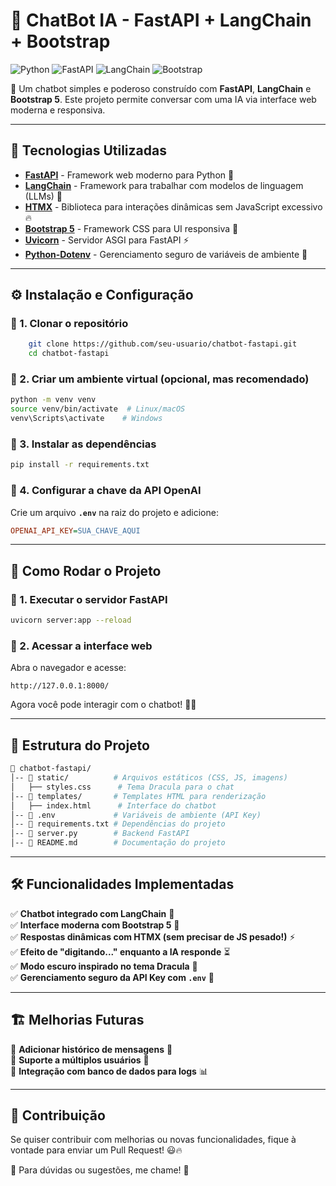 # 🤖 ChatBot IA - FastAPI + LangChain + Bootstrap

![Python](https://img.shields.io/badge/Python-3.10-blue?style=for-the-badge&logo=python)
![FastAPI](https://img.shields.io/badge/FastAPI-0.100.1-green?style=for-the-badge&logo=fastapi)
![LangChain](https://img.shields.io/badge/LangChain-0.1.0-yellow?style=for-the-badge)
![Bootstrap](https://img.shields.io/badge/Bootstrap-5.3-purple?style=for-the-badge&logo=bootstrap)

🚀 Um chatbot simples e poderoso construído com **FastAPI**, **LangChain** e **Bootstrap 5**. Este projeto permite conversar com uma IA via interface web moderna e responsiva.

---

## 📌 Tecnologias Utilizadas

- **[FastAPI](https://fastapi.tiangolo.com/)** - Framework web moderno para Python 🚀
- **[LangChain](https://www.langchain.com/)** - Framework para trabalhar com modelos de linguagem (LLMs) 🧠
- **[HTMX](https://htmx.org/)** - Biblioteca para interações dinâmicas sem JavaScript excessivo 🔥
- **[Bootstrap 5](https://getbootstrap.com/)** - Framework CSS para UI responsiva 🎨
- **[Uvicorn](https://www.uvicorn.org/)** - Servidor ASGI para FastAPI ⚡
- **[Python-Dotenv](https://pypi.org/project/python-dotenv/)** - Gerenciamento seguro de variáveis de ambiente 🔐

---

## ⚙️ Instalação e Configuração

### 🔹 1. Clonar o repositório
```bash
    git clone https://github.com/seu-usuario/chatbot-fastapi.git
    cd chatbot-fastapi
```

### 🔹 2. Criar um ambiente virtual (opcional, mas recomendado)
```bash
python -m venv venv
source venv/bin/activate  # Linux/macOS
venv\Scripts\activate    # Windows
```

### 🔹 3. Instalar as dependências
```bash
pip install -r requirements.txt
```

### 🔹 4. Configurar a chave da API OpenAI
Crie um arquivo **`.env`** na raiz do projeto e adicione:
```ini
OPENAI_API_KEY=SUA_CHAVE_AQUI
```

---

## 🚀 Como Rodar o Projeto

### 🔹 1. Executar o servidor FastAPI
```bash
uvicorn server:app --reload
```

### 🔹 2. Acessar a interface web
Abra o navegador e acesse:
```
http://127.0.0.1:8000/
```

Agora você pode interagir com o chatbot! 🤖💬

---

## 📄 Estrutura do Projeto
```bash
📂 chatbot-fastapi/
│-- 📂 static/          # Arquivos estáticos (CSS, JS, imagens)
│   ├── styles.css      # Tema Dracula para o chat
│-- 📂 templates/       # Templates HTML para renderização
│   ├── index.html      # Interface do chatbot
│-- 📜 .env             # Variáveis de ambiente (API Key)
│-- 📜 requirements.txt # Dependências do projeto
│-- 📜 server.py        # Backend FastAPI
│-- 📜 README.md        # Documentação do projeto
```

---

## 🛠️ Funcionalidades Implementadas

✅ **Chatbot integrado com LangChain** 📢  
✅ **Interface moderna com Bootstrap 5** 🎨  
✅ **Respostas dinâmicas com HTMX (sem precisar de JS pesado!)** ⚡  
✅ **Efeito de "digitando..." enquanto a IA responde** ⏳  
✅ **Modo escuro inspirado no tema Dracula** 🧛  
✅ **Gerenciamento seguro da API Key com `.env`** 🔐  

---

## 🏗️ Melhorias Futuras

🚀 **Adicionar histórico de mensagens** 📜  
🚀 **Suporte a múltiplos usuários** 👥  
🚀 **Integração com banco de dados para logs** 📊  

---

## 🤝 Contribuição
Se quiser contribuir com melhorias ou novas funcionalidades, fique à vontade para enviar um Pull Request! 😃🔥

📩 Para dúvidas ou sugestões, me chame! 🚀

